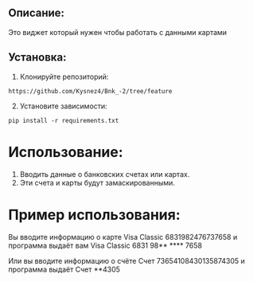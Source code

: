 ## Описание:

Это виджет который нужен чтобы работать с данными картами

## Установка:

1. Клонируйте репозиторий:
```
https://github.com/Kysnez4/Bnk_-2/tree/feature
```
2. Установите зависимости:
```
pip install -r requirements.txt
```
# Использование:

1. Вводить данные о банковских счетах или картах.
2. Эти счета и карты будут замаскированными.

# Пример использования:

Вы вводите информацию о карте Visa Classic 6831982476737658 и программа выдаёт вам Visa Classic 6831 98** **** 7658

Или вы вводите информацию о счёте Счет 73654108430135874305 и программа выдаёт Счет **4305